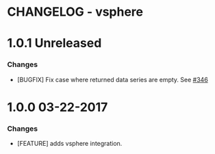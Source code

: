 # CHANGELOG - vsphere

1.0.1 Unreleased
==================

### Changes

* [BUGFIX] Fix case where returned data series are empty. See [#346][]

1.0.0 03-22-2017
==================

### Changes

* [FEATURE] adds vsphere integration.

<!--- The following link definition list is generated by PimpMyChangelog --->
[#346]: https://github.com/DataDog/integrations-core/issues/346
